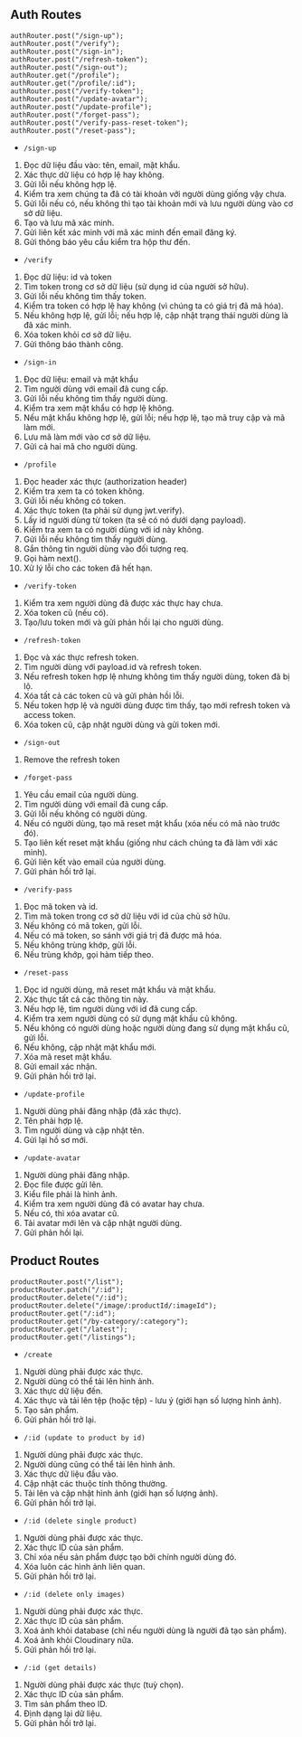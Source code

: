 ## Auth Routes

```
authRouter.post("/sign-up");
authRouter.post("/verify");
authRouter.post("/sign-in");
authRouter.post("/refresh-token");
authRouter.post("/sign-out");
authRouter.get("/profile");
authRouter.get("/profile/:id");
authRouter.post("/verify-token");
authRouter.post("/update-avatar");
authRouter.post("/update-profile");
authRouter.post("/forget-pass");
authRouter.post("/verify-pass-reset-token");
authRouter.post("/reset-pass");
```

- `/sign-up`

1. Đọc dữ liệu đầu vào: tên, email, mật khẩu.
2. Xác thực dữ liệu có hợp lệ hay không.
3. Gửi lỗi nếu không hợp lệ.
4. Kiểm tra xem chúng ta đã có tài khoản với người dùng giống vậy chưa.
5. Gửi lỗi nếu có, nếu không thì tạo tài khoản mới và lưu người dùng vào cơ sở dữ liệu.
6. Tạo và lưu mã xác minh.
7. Gửi liên kết xác minh với mã xác minh đến email đăng ký.
8. Gửi thông báo yêu cầu kiểm tra hộp thư đến.

- `/verify`

1. Đọc dữ liệu: id và token
2. Tìm token trong cơ sở dữ liệu (sử dụng id của người sở hữu).
3. Gửi lỗi nếu không tìm thấy token.
4. Kiểm tra token có hợp lệ hay không (vì chúng ta có giá trị đã mã hóa).
5. Nếu không hợp lệ, gửi lỗi; nếu hợp lệ, cập nhật trạng thái người dùng là đã xác minh.
6. Xóa token khỏi cơ sở dữ liệu.
7. Gửi thông báo thành công.

- `/sign-in`

1. Đọc dữ liệu: email và mật khẩu
2. Tìm người dùng với email đã cung cấp.
3. Gửi lỗi nếu không tìm thấy người dùng.
4. Kiểm tra xem mật khẩu có hợp lệ không.
5. Nếu mật khẩu không hợp lệ, gửi lỗi; nếu hợp lệ, tạo mã truy cập và mã làm mới.
6. Lưu mã làm mới vào cơ sở dữ liệu.
7. Gửi cả hai mã cho người dùng.

- `/profile`

1. Đọc header xác thực (authorization header)
2. Kiểm tra xem ta có token không.
3. Gửi lỗi nếu không có token.
4. Xác thực token (ta phải sử dụng jwt.verify).
5. Lấy id người dùng từ token (ta sẽ có nó dưới dạng payload).
6. Kiểm tra xem ta có người dùng với id này không.
7. Gửi lỗi nếu không tìm thấy người dùng.
8. Gắn thông tin người dùng vào đối tượng req.
9. Gọi hàm next().
10. Xử lý lỗi cho các token đã hết hạn.

- `/verify-token`

1. Kiểm tra xem người dùng đã được xác thực hay chưa.
2. Xóa token cũ (nếu có).
3. Tạo/lưu token mới và gửi phản hồi lại cho người dùng.

- `/refresh-token`

1. Đọc và xác thực refresh token.
2. Tìm người dùng với payload.id và refresh token.
3. Nếu refresh token hợp lệ nhưng không tìm thấy người dùng, token đã bị lộ.
4. Xóa tất cả các token cũ và gửi phản hồi lỗi.
5. Nếu token hợp lệ và người dùng được tìm thấy, tạo mới refresh token và access token.
6. Xóa token cũ, cập nhật người dùng và gửi token mới.

- `/sign-out`

1. Remove the refresh token

- `/forget-pass`

1. Yêu cầu email của người dùng.
2. Tìm người dùng với email đã cung cấp.
3. Gửi lỗi nếu không có người dùng.
4. Nếu có người dùng, tạo mã reset mật khẩu (xóa nếu có mã nào trước đó).
5. Tạo liên kết reset mật khẩu (giống như cách chúng ta đã làm với xác minh).
6. Gửi liên kết vào email của người dùng.
7. Gửi phản hồi trở lại.

- `/verify-pass`

1. Đọc mã token và id.
2. Tìm mã token trong cơ sở dữ liệu với id của chủ sở hữu.
3. Nếu không có mã token, gửi lỗi.
4. Nếu có mã token, so sánh với giá trị đã được mã hóa.
5. Nếu không trùng khớp, gửi lỗi.
6. Nếu trùng khớp, gọi hàm tiếp theo.

- `/reset-pass`

1. Đọc id người dùng, mã reset mật khẩu và mật khẩu.
2. Xác thực tất cả các thông tin này.
3. Nếu hợp lệ, tìm người dùng với id đã cung cấp.
4. Kiểm tra xem người dùng có sử dụng mật khẩu cũ không.
5. Nếu không có người dùng hoặc người dùng đang sử dụng mật khẩu cũ, gửi lỗi.
6. Nếu không, cập nhật mật khẩu mới.
7. Xóa mã reset mật khẩu.
8. Gửi email xác nhận.
9. Gửi phản hồi trở lại.

- `/update-profile`

1. Người dùng phải đăng nhập (đã xác thực).
2. Tên phải hợp lệ.
3. Tìm người dùng và cập nhật tên.
4. Gửi lại hồ sơ mới.

- `/update-avatar`

1. Người dùng phải đăng nhập.
2. Đọc file được gửi lên.
3. Kiểu file phải là hình ảnh.
4. Kiểm tra xem người dùng đã có avatar hay chưa.
5. Nếu có, thì xóa avatar cũ.
6. Tải avatar mới lên và cập nhật người dùng.
7. Gửi phản hồi lại.

## Product Routes

```
productRouter.post("/list");
productRouter.patch("/:id");
productRouter.delete("/:id");
productRouter.delete("/image/:productId/:imageId");
productRouter.get("/:id");
productRouter.get("/by-category/:category");
productRouter.get("/latest");
productRouter.get("/listings");

```

- `/create`

1. Người dùng phải được xác thực.
2. Người dùng có thể tải lên hình ảnh.
3. Xác thực dữ liệu đến.
4. Xác thực và tải lên tệp (hoặc tệp) - lưu ý (giới hạn số lượng hình ảnh).
5. Tạo sản phẩm.
6. Gửi phản hồi trở lại.

- `/:id (update to product by id)`

1. Người dùng phải được xác thực.
2. Người dùng cũng có thể tải lên hình ảnh.
3. Xác thực dữ liệu đầu vào.
4. Cập nhật các thuộc tính thông thường.
5. Tải lên và cập nhật hình ảnh (giới hạn số lượng ảnh).
6. Gửi phản hồi trở lại.

- `/:id (delete single product)`

1. Người dùng phải được xác thực.
2. Xác thực ID của sản phẩm.
3. Chỉ xóa nếu sản phẩm được tạo bởi chính người dùng đó.
4. Xóa luôn các hình ảnh liên quan.
5. Gửi phản hồi trở lại.

- `/:id (delete only images)`

1. Người dùng phải được xác thực.
2. Xác thực ID của sản phẩm.
3. Xoá ảnh khỏi database (chỉ nếu người dùng là người đã tạo sản phẩm).
4. Xoá ảnh khỏi Cloudinary nữa.
5. Gửi phản hồi trở lại.

- `/:id (get details)`

1. Người dùng phải được xác thực (tuỳ chọn).
2. Xác thực ID của sản phẩm.
3. Tìm sản phẩm theo ID.
4. Định dạng lại dữ liệu.
5. Gửi phản hồi trở lại.
